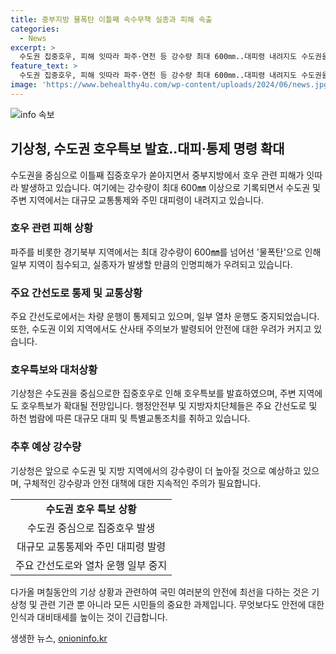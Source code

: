 ```yaml
---
title: 중부지방 물폭탄 이틀째 속수무책 실종과 피해 속출
categories:
  - News
excerpt: >
  수도권 집중호우, 피해 잇따라 파주·연천 등 강수량 최대 600㎜..대피령 내려지도 수도권을 중심으로 이틀째 집중호우가 이어지며, 경기와 충남에서 하천 범람으로 대피령이 내려졌고, 주요 간선도로 차량 운행이 통제됐다. 인명피해와 함께 경기 파주 지역에는 600㎜가 넘는 강수량으로 물폭탄이 쏟아졌으며, 호우 위기경보가 높아지면서 관련 부처와 지자체가 총력 대응 중이다. 이로 인해 교통통제와 수해 피해가 예상되는 지역에서는 주민대피명령이 내려졌다. 지역별 추가 강수량 예상은 150㎜가 넘을 전망이다.
feature_text: >
  수도권 집중호우, 피해 잇따라 파주·연천 등 강수량 최대 600㎜..대피령 내려지도 수도권을 중심으로 이틀째 집중호우가 이어지며, 경기와 충남에서 하천 범람으로 대피령이 내려졌고, 주요 간선도로 차량 운행이 통제됐다. 인명피해와 함께 경기 파주 지역에는 600㎜가 넘는 강수량으로 물폭탄이 쏟아졌으며, 호우 위기경보가 높아지면서 관련 부처와 지자체가 총력 대응 중이다. 이로 인해 교통통제와 수해 피해가 예상되는 지역에서는 주민대피명령이 내려졌다. 지역별 추가 강수량 예상은 150㎜가 넘을 전망이다.
image: 'https://www.behealthy4u.com/wp-content/uploads/2024/06/news.jpg'
---
```


<p><img src="https://www.behealthy4u.com/wp-content/uploads/2024/06/news.jpg" alt="info 속보" /></p>

<h2 data-ke-size="size26">기상청, 수도권 호우특보 발효..대피·통제 명령 확대</h2>

<p data-ke-size="size16">수도권을 중심으로 이틀째 집중호우가 쏟아지면서 중부지방에서 호우 관련 피해가 잇따라 발생하고 있습니다. 여기에는 강수량이 최대 600㎜ 이상으로 기록되면서 수도권 및 주변 지역에서는 대규모 교통통제와 주민 대피령이 내려지고 있습니다.</p>

<h3 data-ke-size="size24">호우 관련 피해 상황</h3>

<p data-ke-size="size16">파주를 비롯한 경기북부 지역에서는 최대 강수량이 600㎜를 넘어선 '물폭탄'으로 인해 일부 지역이 침수되고, 실종자가 발생할 만큼의 인명피해가 우려되고 있습니다.</p>

<h3 data-ke-size="size24">주요 간선도로 통제 및 교통상황</h3>

<p data-ke-size="size16">주요 간선도로에서는 차량 운행이 통제되고 있으며, 일부 열차 운행도 중지되었습니다. 또한, 수도권 이외 지역에서도 산사태 주의보가 발령되어 안전에 대한 우려가 커지고 있습니다.</p>

<h3 data-ke-size="size24">호우특보와 대처상황</h3>

<p data-ke-size="size16">기상청은 수도권을 중심으로한 집중호우로 인해 호우특보를 발효하였으며, 주변 지역에도 호우특보가 확대될 전망입니다. 행정안전부 및 지방자치단체들은 주요 간선도로 및 하천 범람에 따른 대규모 대피 및 특별교통조치를 취하고 있습니다.</p>

<h3 data-ke-size="size24">추후 예상 강수량</h3>

<p data-ke-size="size16">기상청은 앞으로 수도권 및 지방 지역에서의 강수량이 더 높아질 것으로 예상하고 있으며, 구체적인 강수량과 안전 대책에 대한 지속적인 주의가 필요합니다.</p>

<table>
    <tr>
        <td style="text-align: center; height: 17px;"><b>수도권 호우 특보 상황</b></td>
    </tr>
    <tr>
        <td style="text-align: center; height: 17px;">수도권 중심으로 집중호우 발생</td>
    </tr>
    <tr>
        <td style="text-align: center; height: 17px;">대규모 교통통제와 주민 대피령 발령</td>
    </tr>
    <tr>
        <td style="text-align: center; height: 17px;">주요 간선도로와 열차 운행 일부 중지</td>
    </tr>
</table>

<p data-ke-size="size16">다가올 며칠동안의 기상 상황과 관련하여 국민 여러분의 안전에 최선을 다하는 것은 기상청 및 관련 기관 뿐 아니라 모든 시민들의 중요한 과제입니다. 무엇보다도 안전에 대한 인식과 대비태세를 높이는 것이 긴급합니다.</p>
생생한 뉴스, <a href="https://onioninfo.kr" rel="dofollow">onioninfo.kr</a>


